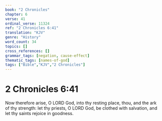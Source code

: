 ```yaml
---
book: "2 Chronicles"
chapter: 6
verse: 41
ordinal_verse: 11324
ref: "2 Chronicles 6:41"
translation: "KJV"
genre: "History"
word_count: 34
topics: []
cross_references: []
grammar_tags: [negation, cause-effect]
thematic_tags: [names-of-god]
tags: ["Bible","KJV","2 Chronicles"]
---
```


# 2 Chronicles 6:41

Now therefore arise, O LORD God, into thy resting place, thou, and the ark of thy strength: let thy priests, O LORD God, be clothed with salvation, and let thy saints rejoice in goodness.
